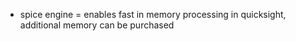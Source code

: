 - spice engine = enables fast in memory processing in quicksight, additional memory can be purchased